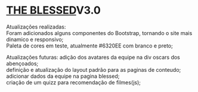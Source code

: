 # [THE BLESSED](https://eliezir.github.io/critica_de_cinema_html-css/)V3.0

Atualizações realizadas:               
Foram adicionados alguns componentes do Bootstrap, tornando o site mais dinamico e responsivo;<br>
Paleta de cores em teste, atualmente #6320EE com branco e preto;<br>

Atualizações futuras:
adição dos avatares da equipe na div oscars dos abençoados;<br>
definição e atualização do layout padrão para as paginas de conteudo;<br>
adicionar dados da equipe na pagina blessed;<br>
criação de um quizz para recomendação de filmes(js);<br>

